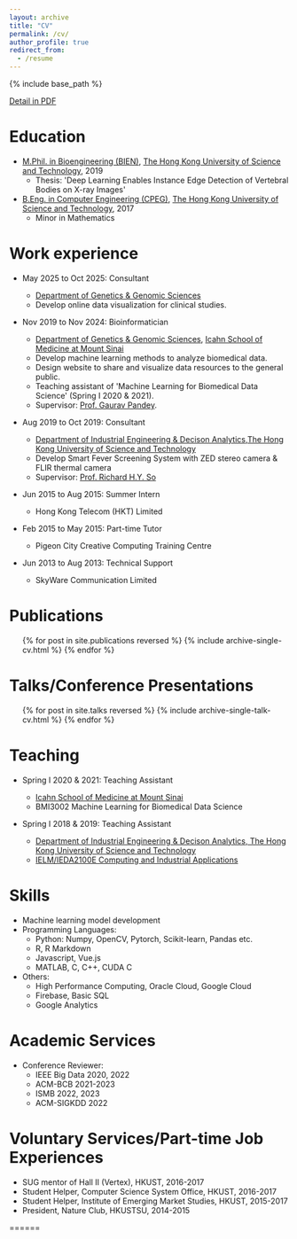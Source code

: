 ```yaml
---
layout: archive
title: "CV"
permalink: /cv/
author_profile: true
redirect_from:
  - /resume
---
```


{% include base_path %}

[Detail in PDF](../files/CV_yanchakli_22Oct2024.pdf)

Education
======
* [M.Phil. in Bioengineering (BIEN)](https://bien.ust.hk/), [The Hong Kong University of Science and Technology](https://www.ust.hk/), 2019
  * Thesis: 'Deep Learning Enables Instance Edge Detection of Vertebral Bodies on X-ray Images'
* [B.Eng. in Computer Engineering (CPEG)](http://cpeg.ust.hk/cgi-bin/eng/index.php), [The Hong Kong University of Science and Technology](https://www.ust.hk/), 2017
  * Minor in Mathematics

Work experience
======
* May 2025 to Oct 2025: Consultant
  * [Department of Genetics & Genomic Sciences](https://icahn.mssm.edu/research/genomics)
  * Develop online data visualization for clinical studies.

* Nov 2019 to Nov 2024: Bioinformatician
  * [Department of Genetics & Genomic Sciences](https://icahn.mssm.edu/research/genomics),
[Icahn School of Medicine at Mount Sinai](https://icahn.mssm.edu/)
  * Develop machine learning methods to analyze biomedical data.
  * Design website to share and visualize data resources to the general public.
  * Teaching assistant of 'Machine Learning for Biomedical Data Science' (Spring I 2020 & 2021).
  * Supervisor: [Prof. Gaurav Pandey](https://gpandeylab.org/).

* Aug 2019 to Oct 2019: Consultant
  * [Department of Industrial Engineering & Decison Analytics](https://ieda.ust.hk/),[The Hong Kong University of Science and Technology](https://www.ust.hk/)
  * Develop Smart Fever Screening System with ZED stereo camera & FLIR thermal camera
  * Supervisor: [Prof. Richard H.Y. So](https://www.ieda.ust.hk/dfaculty/so/)

* Jun 2015 to Aug 2015: Summer Intern
  * Hong Kong Telecom (HKT) Limited
  <!-- * Summarize up-to-date anti-DDoS solution. -->

* Feb 2015 to May 2015: Part-time Tutor
  * Pigeon City Creative Computing Training Centre
  <!-- * Teach students to build their own programmable LEGO and mini-games. -->

* Jun 2013 to Aug 2013: Technical Support
  * SkyWare Communication Limited
  <!-- * Network maintenance and testing new firmwares and hardwares. -->
  
Publications
======
  <ul>{% for post in site.publications reversed %}
    {% include archive-single-cv.html %}
  {% endfor %}</ul>
  
Talks/Conference Presentations
======
  <ul>{% for post in site.talks reversed %}
    {% include archive-single-talk-cv.html %}
  {% endfor %}</ul>
  
Teaching
======
<!--   <ul>{% for post in site.teaching %}
    {% include archive-single-cv.html %}
  {% endfor %}</ul> -->
* Spring I 2020 & 2021: Teaching Assistant
  * [Icahn School of Medicine at Mount Sinai](https://icahn.mssm.edu/)
  * BMI3002 Machine Learning for Biomedical Data Science

* Spring I 2018 & 2019: Teaching Assistant
  * [Department of Industrial Engineering & Decison Analytics, The Hong Kong University of Science and Technology](https://ieda.ust.hk/)
  * [IELM/IEDA2100E Computing and Industrial Applications](https://www.ieda.ust.hk/dfaculty/so/so_ie2100E.html)
  

Skills
======
* Machine learning model development
* Programming Languages:
  * Python: Numpy, OpenCV, Pytorch, Scikit-learn, Pandas etc.
  * R, R Markdown
  * Javascript, Vue.js
  * MATLAB, C, C++, CUDA C
* Others:
  * High Performance Computing, Oracle Cloud, Google Cloud
  * Firebase, Basic SQL
  * Google Analytics

Academic Services
======
* Conference Reviewer:
  * IEEE Big Data 2020, 2022
  * ACM-BCB 2021-2023
  * ISMB 2022, 2023
  * ACM-SIGKDD 2022

Voluntary Services/Part-time Job Experiences
======
* SUG mentor of Hall II (Vertex), HKUST, 2016-2017
* Student Helper, Computer Science System Office, HKUST, 2016-2017
* Student Helper, Institute of Emerging Market Studies, HKUST, 2015-2017
* President, Nature Club, HKUSTSU, 2014-2015


======
